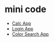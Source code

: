 # mini code

* [Calc App](md/calc.md)
* [Login App](md/login.md)
* [Color Search App](md/color_search.md)